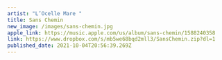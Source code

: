 ```yaml
---
artist: "L’Ocelle Mare "
title: Sans Chemin
new_image: /images/sans-chemin.jpg
apple_link: https://music.apple.com/us/album/sans-chemin/1588240358
link: https://www.dropbox.com/s/mb5we68bqd2mll3/SansChemin.zip?dl=1
published_date: 2021-10-04T20:56:39.269Z
---
```

